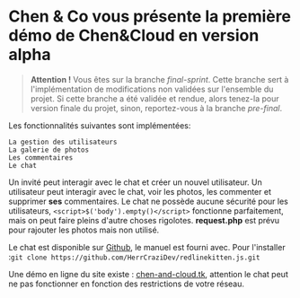 # Chen & Co vous présente la première démo de Chen&Cloud en version alpha

> **Attention !**
> Vous êtes sur la branche *final-sprint*. Cette branche sert à l'implémentation de modifications non validées sur l'ensemble du projet. Si cette branche a été validée et rendue, alors tenez-la pour version finale du projet, sinon, reportez-vous à la branche *pre-final*.

Les fonctionnalités suivantes sont implémentées:
    
    La gestion des utilisateurs
    La galerie de photos
    Les commentaires
    Le chat
    
Un invité peut interagir avec le chat et créer un nouvel utilisateur.
Un utilisateur peut interagir avec le chat, voir les photos, les commenter et supprimer **ses** commentaires.
Le chat ne possède aucune sécurité pour les utilisateurs, `<script>$('body').empty()</script>` fonctionne parfaitement, mais on peut faire pleins d'autre choses rigolotes.
**request.php** est prévu pour rajouter les photos mais non utilisé.

Le chat est disponible sur [Github](https://github.com/HerrCraziDev/redlinekitten.js), le manuel est fourni avec.
Pour l'installer :`git clone https://github.com/HerrCraziDev/redlinekitten.js.git`

Une démo en ligne du site existe : [chen-and-cloud.tk](http://chen-and-cloud.tk), attention le chat peut ne pas fonctionner en fonction des restrictions de votre réseau.
